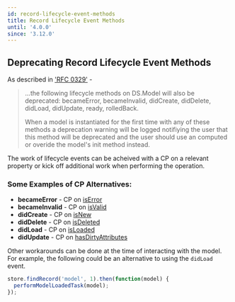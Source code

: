 ```yaml
---
id: record-lifecycle-event-methods
title: Record Lifecycle Event Methods
until: '4.0.0'
since: '3.12.0'
---
```

## Deprecating Record Lifecycle Event Methods
As described in ['RFC 0329'](https://github.com/emberjs/rfcs/pull/329) -
>...the following lifecycle methods on DS.Model will also be deprecated: becameError, becameInvalid, didCreate, didDelete, didLoad, didUpdate, ready, rolledBack.
>
> When a model is instantiated for the first time with any of these methods a deprecation warning will be logged notifiying the user that this method will be deprecated and the user should use an computed or overide the model's init method instead.

The  work of lifecycle events can be acheived with a CP on a relevant property or kick off additional work when performing the operation.

### Some Examples of CP Alternatives:
* **becameError** - CP on [isError](https://api.emberjs.com/ember-data/3.10/classes/DS.Model/properties/isError?anchor=isError)
* **becameInvalid** - CP on [isValid](https://api.emberjs.com/ember-data/3.10/classes/DS.Model/properties/isValid?anchor=isValid)
* **didCreate** - CP on [isNew](https://api.emberjs.com/ember-data/3.10/classes/DS.Model/properties/isNew?anchor=isNew)
* **didDelete** - CP on [isDeleted](https://api.emberjs.com/ember-data/3.10/classes/DS.Model/properties/isDeleted?anchor=isDeleted)
* **didLoad** - CP on [isLoaded](https://api.emberjs.com/ember-data/3.10/classes/DS.Model/properties/isLoaded?anchor=isLoaded)
* **didUpdate** - CP on [hasDirtyAttributes](https://api.emberjs.com/ember-data/3.10/classes/DS.Model/properties/hasDirtyAttributes?anchor=hasDirtyAttributes)

Other workarounds can be done at the time of interacting with the model.
For example, the following could be an alternative to using the `didLoad` event.

```javascript
store.findRecord('model', 1).then(function(model) {
  performModelLoadedTask(model);
});
```

